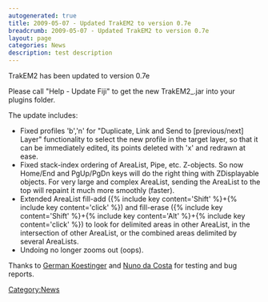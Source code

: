 ```yaml
---
autogenerated: true
title: 2009-05-07 - Updated TrakEM2 to version 0.7e
breadcrumb: 2009-05-07 - Updated TrakEM2 to version 0.7e
layout: page
categories: News
description: test description
---
```


TrakEM2 has been updated to version 0.7e

Please call "Help - Update Fiji" to get the new TrakEM2\_.jar into your plugins folder.

The update includes:

  - Fixed profiles 'b','n' for "Duplicate, Link and Send to \[previous/next\] Layer" functionality to select the new profile in the target layer, so that it can be immediately edited, its points deleted with 'x' and redrawn at ease.
  - Fixed stack-index ordering of AreaList, Pipe, etc. Z-objects. So now Home/End and PgUp/PgDn keys will do the right thing with ZDisplayable objects. For very large and complex AreaList, sending the AreaList to the top will repaint it much more smoothly (faster).
  - Extended AreaList fill-add ({% include key content='Shift' %}+{% include key content='click' %}) and fill-erase ({% include key content='Shift' %}+{% include key content='Alt' %}+{% include key content='click' %}) to look for delimited areas in other AreaList, in the intersection of other AreaList, or the combined areas delimited by several AreaLists.
  - Undoing no longer zooms out (oops).

Thanks to [German Koestinger](http://www.ini.uzh.ch/people/german) and [Nuno da Costa](http://www.ini.uzh.ch/people/ndacosta) for testing and bug reports.

[Category:News](Category_News "wikilink")
